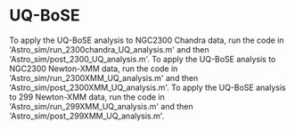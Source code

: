 # UQ-BoSE
To apply the UQ-BoSE analysis to NGC2300 Chandra data, run the code in 'Astro_sim/run_2300chandra_UQ_analysis.m' and then 'Astro_sim/post_2300_UQ_analysis.m'.
To apply the UQ-BoSE analysis to NGC2300 Newton-XMM data, run the code in 'Astro_sim/run_2300XMM_UQ_analysis.m' and then 'Astro_sim/post_2300XMM_UQ_analysis.m'.
To apply the UQ-BoSE analysis to 299 Newton-XMM data, run the code in 'Astro_sim/run_299XMM_UQ_analysis.m' and then 'Astro_sim/post_299XMM_UQ_analysis.m'.
